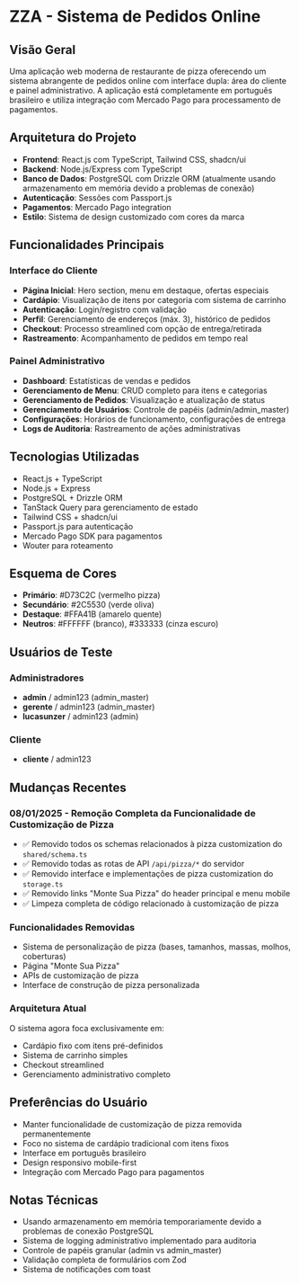 # ZZA - Sistema de Pedidos Online

## Visão Geral

Uma aplicação web moderna de restaurante de pizza oferecendo um sistema abrangente de pedidos online com interface dupla: área do cliente e painel administrativo. A aplicação está completamente em português brasileiro e utiliza integração com Mercado Pago para processamento de pagamentos.

## Arquitetura do Projeto

- **Frontend**: React.js com TypeScript, Tailwind CSS, shadcn/ui
- **Backend**: Node.js/Express com TypeScript
- **Banco de Dados**: PostgreSQL com Drizzle ORM (atualmente usando armazenamento em memória devido a problemas de conexão)
- **Autenticação**: Sessões com Passport.js
- **Pagamentos**: Mercado Pago integration
- **Estilo**: Sistema de design customizado com cores da marca

## Funcionalidades Principais

### Interface do Cliente
- **Página Inicial**: Hero section, menu em destaque, ofertas especiais
- **Cardápio**: Visualização de itens por categoria com sistema de carrinho
- **Autenticação**: Login/registro com validação
- **Perfil**: Gerenciamento de endereços (máx. 3), histórico de pedidos
- **Checkout**: Processo streamlined com opção de entrega/retirada
- **Rastreamento**: Acompanhamento de pedidos em tempo real

### Painel Administrativo
- **Dashboard**: Estatísticas de vendas e pedidos
- **Gerenciamento de Menu**: CRUD completo para itens e categorias
- **Gerenciamento de Pedidos**: Visualização e atualização de status
- **Gerenciamento de Usuários**: Controle de papéis (admin/admin_master)
- **Configurações**: Horários de funcionamento, configurações de entrega
- **Logs de Auditoria**: Rastreamento de ações administrativas

## Tecnologias Utilizadas

- React.js + TypeScript
- Node.js + Express
- PostgreSQL + Drizzle ORM
- TanStack Query para gerenciamento de estado
- Tailwind CSS + shadcn/ui
- Passport.js para autenticação
- Mercado Pago SDK para pagamentos
- Wouter para roteamento

## Esquema de Cores

- **Primário**: #D73C2C (vermelho pizza)
- **Secundário**: #2C5530 (verde oliva)
- **Destaque**: #FFA41B (amarelo quente)
- **Neutros**: #FFFFFF (branco), #333333 (cinza escuro)

## Usuários de Teste

### Administradores
- **admin** / admin123 (admin_master)
- **gerente** / admin123 (admin_master)
- **lucasunzer** / admin123 (admin)

### Cliente
- **cliente** / admin123

## Mudanças Recentes

### 08/01/2025 - Remoção Completa da Funcionalidade de Customização de Pizza
- ✅ Removido todos os schemas relacionados à pizza customization do `shared/schema.ts`
- ✅ Removido todas as rotas de API `/api/pizza/*` do servidor
- ✅ Removido interface e implementações de pizza customization do `storage.ts`
- ✅ Removido links "Monte Sua Pizza" do header principal e menu mobile
- ✅ Limpeza completa de código relacionado à customização de pizza

### Funcionalidades Removidas
- Sistema de personalização de pizza (bases, tamanhos, massas, molhos, coberturas)
- Página "Monte Sua Pizza"
- APIs de customização de pizza
- Interface de construção de pizza personalizada

### Arquitetura Atual
O sistema agora foca exclusivamente em:
- Cardápio fixo com itens pré-definidos
- Sistema de carrinho simples
- Checkout streamlined
- Gerenciamento administrativo completo

## Preferências do Usuário

- Manter funcionalidade de customização de pizza removida permanentemente
- Foco no sistema de cardápio tradicional com itens fixos
- Interface em português brasileiro
- Design responsivo mobile-first
- Integração com Mercado Pago para pagamentos

## Notas Técnicas

- Usando armazenamento em memória temporariamente devido a problemas de conexão PostgreSQL
- Sistema de logging administrativo implementado para auditoria
- Controle de papéis granular (admin vs admin_master)
- Validação completa de formulários com Zod
- Sistema de notificações com toast